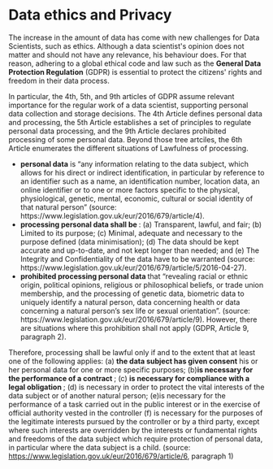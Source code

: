 # Data ethics and Privacy
 
The increase in the amount of data has come with new challenges for Data Scientists, such as ethics. Although a data scientist's opinion does not matter and should not have any relevance, his behaviour does. For that reason, adhering to a global ethical code and law such as the <b>General Data Protection Regulation</b> (GDPR) is essential to protect the citizens' rights and freedom in their data process.     

In particular, the 4th, 5th, and 9th articles of GDPR assume relevant importance for the regular work of a data scientist, supporting personal data collection and storage decisions. The 4th Article defines personal data and processing, the 5th Article establishes a set of principles to regulate personal data processing, and the 9th Article declares prohibited processing of some personal data. Beyond those tree artciles, the 6th Article enumerates the different situations of Lawfulness of processing.

<ul>
 <li> <b>personal data</b> is “any information relating to the data subject, which allows for his direct or indirect identification, in particular by reference to an identifier such as a name, an identification number, location data, an online identifier or to one or more factors specific to the physical, physiological, genetic, mental, economic, cultural or social identity of that natural person” (source: https://www.legislation.gov.uk/eur/2016/679/article/4). </li>
 
 <li> <b> processing personal data shall be </b>: (a) Transparent, lawful, and fair; (b) Limited to its purpose; (c) Minimal, adequate and necessary to the purpose defined (data minimisation); (d) The data should be kept accurate and up-to-date, and not kept longer than needed; and (e) The Integrity and Confidentiality of the data have to be warranted (source: https://www.legislation.gov.uk/eur/2016/679/article/5/2016-04-27). </li>

 <li> <b> prohibited processing personal data </b> that “revealing racial or ethnic origin, political opinions, religious or philosophical beliefs, or trade union membership, and the processing of genetic data, biometric data to uniquely identify a natural person, data concerning health or data concerning a natural person’s sex life or sexual orientation”. (source: https://www.legislation.gov.uk/eur/2016/679/article/9). However, there are situations where this prohibition shall not apply (GDPR, Article 9, paragraph 2). </li>

</ul>


Therefore, processing shall be lawful only if and to the extent that at least one of the following applies:
(a) <b> the data subject has given consent</b> his or her personal data for one or more specific purposes; (b)<b>is necessary for the performance of a contract </b> ; (c) <b>is necessary for compliance with a legal obligation </b>; (d) is necessary in order to protect the vital interests of the data subject or of another natural person; (e)is necessary for the performance of a task carried out in the public interest or in the exercise of official authority vested in the controller (f) is necessary for the purposes of the legitimate interests pursued by the controller or by a third party, except where such interests are overridden by the interests or fundamental rights and freedoms of the data subject which require protection of personal data, in particular where the data subject is a child. (source: https://www.legislation.gov.uk/eur/2016/679/article/6, paragraph 1) 
